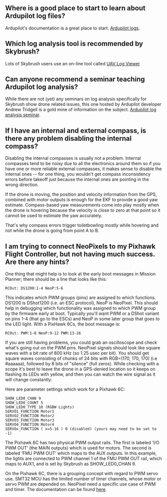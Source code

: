 
## Where is a good place to start to learn about Ardupilot log files?

Ardupilot's documentation is a great place to start. [Ardupilot logs](https://ardupilot.org/copter/docs/common-logs.html).

## Which log analysis tool is recommended by Skybrush?

Lots of Skybrush users use an on-line tool called [UAV Log Viewer](https://plot.ardupilot.org/#/)

## Can anyone recommend a seminar teaching Ardupilot log analysis?

While there are not (yet) any seminars on log analysis specifically for Skybrush show drone related issues, this one hosted by Ardupilot developer Andrew Tridgell is a gold mine of information on the subject. [Ardupilot log analysis seminar](https://www.youtube.com/watch?v=WcfLTW_qZ08).

## If I have an internal and external compass, is there any problem disabling the internal compass?

Disabling the internal compasses is usually not a problem. Internal compasses tend to be noisy due to all the electronics around them so if you have one or more reliable external compasses, it makes sense to disable the internal ones -- for one thing, you wouldn't get compass inconsistency errors before takeoff just because the internal ones are pointing in the wrong direction.

If the drone is moving, the position and velocity information from the GPS, combined with motor outputs is enough for the EKF to provide a good yaw estimate. Compass-based yaw measurements come into play mostly when the drone is hovering because the velocity is close to zero at that point so it cannot  be used to estimate the yaw accurately.

That's why compass errors trigger toiletbowling mostly while hovering and not while the drone is going from point A to B.

## I am trying to connect NeoPixels to my Pixhawk Flight Controller, but not having much success. Are there any hints?

One thing that might help is to look at the early boot messages in Mission Planner; there should be a line that looks like this:
```
RCOut: DS1200:1-4 NeoP:5-6
```
This indicates which PWM groups (pins) are assigned to which functions. DS1200 is DShot1200 (i.e. an ESC protocol), NeoP is NeoPixel. This should help in debugging which functionality was assigned to which PWM group by the firmware early at boot. Typically you'll want PWM or a DShot variant on pins 1-4 (that go to the ESCs) and NeoP in some later group that goes to the LED light.
With a PixHawk 6Cs, the boot message is:
```
RCOut: PWM:1-8 NeoP:9-12 PWM:13-16
```
If you are still having problems, you could grab an oscilloscope and check what's going out on the PWM pins. NeoPixel signals should look like square waves with a bit rate of 800 kHz (so 1.25 usec per bit). You should get square waves consisting of chunks of 24 bits with RGB=(170, 170, 170) (i.e #aaaaaa), followed by 8 bits of "silence" (full zeros). While checking with a scope it's best to leave the drone in a GPS-denied location so it keeps on flashing its LEDs with yellow, and then you can watch the wire signal as it will change constantly.

Here are parameter settings which work for a Pixhawk 6C:
```
SHOW_LED0_CHAN 9
SHOW_LED0_COUNT 5
SHOW_LED0_TYPE 10 (RGBW Lights)
SERVO1_FUNCTION Motor1
SERVO2_FUNCTION Motor2
SERVO3_FUNCTION Motor3
SERVO4_FUNCTION Motor4
SERVOx_FUNCTION ( x=5-16 ) 0 (disabled) (yours may need to be set to -1)
```
The Pixhawk 6C has two physical PWM output rails. The first is labeled ‘I/O PWM OUT’ (the MAIN outputs) which is used for motors. The second is labeled ‘FMU PWM OUT’ which maps to the AUX outputs. In this example, the lights are connected to PWM channel 1 of the FMU PWM OUT rail, which maps to AUX1, and is set by Skybrush as SHOW_LED0_CHAN 9.

On the Pixhawk 6C, there is a grouping concept with regard to PWM servo use. SMT32 MCU has the limited number of timer channels, whose motor or servo PWM are depended on. NeoPixel need a specific use case of PWM and timer. The documentation can be found [here](https://ardupilot.org/copter/docs/common-holybro-pixhawk6X.html).
